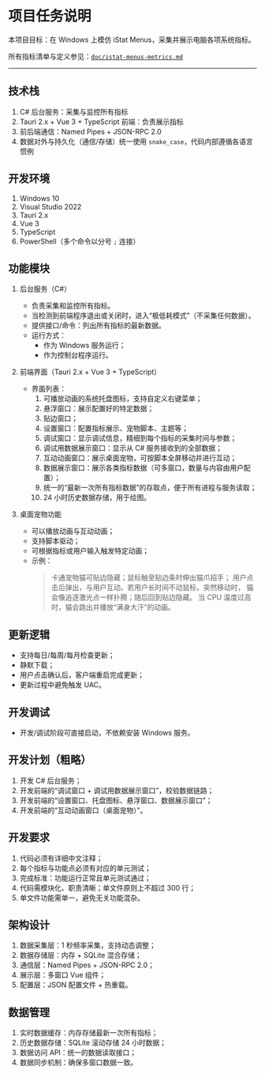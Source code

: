 # 项目任务说明

 本项目目标：在 Windows 上模仿 iStat Menus，采集并展示电脑各项系统指标。

 所有指标清单与定义参见：[`doc/istat-menus-metrics.md`](./istat-menus-metrics.md)

 ---

 ## 技术栈
 1. C# 后台服务：采集与监控所有指标
 2. Tauri 2.x + Vue 3 + TypeScript 前端：负责展示指标
 3. 前后端通信：Named Pipes + JSON-RPC 2.0
 4. 数据对外与持久化（通信/存储）统一使用 `snake_case`，代码内部遵循各语言惯例

 ## 开发环境
 1. Windows 10
 2. Visual Studio 2022
 3. Tauri 2.x
 4. Vue 3
 5. TypeScript
 6. PowerShell（多个命令以分号 `;` 连接）

 ## 功能模块
 1. 后台服务（C#）
    - 负责采集和监控所有指标。
    - 当检测到前端程序退出或关闭时，进入“极低耗模式”（不采集任何数据）。
    - 提供接口/命令：列出所有指标的最新数据。
    - 运行方式：
      - 作为 Windows 服务运行；
      - 作为控制台程序运行。

 2. 前端界面（Tauri 2.x + Vue 3 + TypeScript）
    - 界面列表：
      1) 可播放动画的系统托盘图标，支持自定义右键菜单；
      2) 悬浮窗口：展示配置好的特定数据；
      3) 贴边窗口；
      4) 设置窗口：配置指标展示、宠物脚本、主题等；
      5) 调试窗口：显示调试信息，精细到每个指标的采集时间与参数；
      6) 调试用数据展示窗口：显示从 C# 服务接收到的全部数据；
      7) 互动动画窗口：展示桌面宠物，可按脚本全屏移动并进行互动；
      8) 数据展示窗口：展示各类指标数据（可多窗口，数量与内容由用户配置）；
      9) 统一的“最新一次所有指标数据”的存取点，便于所有进程与服务读取；
      10) 24 小时历史数据存储，用于绘图。

 3. 桌面宠物功能
    - 可以播放动画与互动动画；
    - 支持脚本驱动；
    - 可根据指标或用户输入触发特定动画；
    - 示例：
      > 卡通宠物猫可贴边隐藏；鼠标触至贴边条时伸出猫爪招手；
      > 用户点击后弹出，与用户互动。若用户长时间不动鼠标，突然移动时，
      > 猫会像追逐激光点一样扑腾；随后回到贴边隐藏。
      > 当 CPU 温度过高时，猫会跳出并播放“满身大汗”的动画。

 ## 更新逻辑
 - 支持每日/每周/每月检查更新；
 - 静默下载；
 - 用户点击确认后，客户端重启完成更新；
 - 更新过程中避免触发 UAC。

 ## 开发调试
 - 开发/调试阶段可直接启动，不依赖安装 Windows 服务。

 ## 开发计划（粗略）
 1. 开发 C# 后台服务；
 2. 开发前端的“调试窗口 + 调试用数据展示窗口”，校验数据链路；
 3. 开发前端的“设置窗口、托盘图标、悬浮窗口、数据展示窗口”；
 4. 开发前端的“互动动画窗口（桌面宠物）”。

 ## 开发要求
 1. 代码必须有详细中文注释；
 2. 每个指标与功能点必须有对应的单元测试；
 3. 完成标准：功能运行正常且单元测试通过；
 4. 代码需模块化、职责清晰；单文件原则上不超过 300 行；
 5. 单文件功能需单一，避免无关功能混杂。

 ## 架构设计
 1. 数据采集层：1 秒频率采集，支持动态调整；
 2. 数据存储层：内存 + SQLite 混合存储；
 3. 通信层：Named Pipes + JSON-RPC 2.0；
 4. 展示层：多窗口 Vue 组件；
 5. 配置层：JSON 配置文件 + 热重载。

 ## 数据管理
 1. 实时数据缓存：内存存储最新一次所有指标；
 2. 历史数据存储：SQLite 滚动存储 24 小时数据；
 3. 数据访问 API：统一的数据读取接口；
 4. 数据同步机制：确保多窗口数据一致。